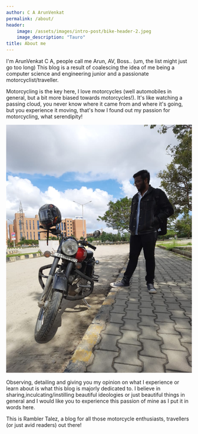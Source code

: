 ```yaml
---
author: C A ArunVenkat
permalink: /about/
header:
    image: /assets/images/intro-post/bike-header-2.jpeg
    image_description: "Tauro"
title: About me
---
```




I'm ArunVenkat C A, people call me Arun, AV, Boss.. (um, the list might just go too long)
This blog is a result of coalescing the idea of me being a computer science and engineering junior and a passionate motorcyclist/traveller.


Motorcycling is the key here, I love motorcycles (well automobiles in general, but a bit more biased towards motorcycles!).
It's like watching a passing cloud, you never know where it came from and where it's going, but you experience it moving,
that's how I found out my passion for motorcycling, what serendipity!


![](/assets/images/intro-post/me-and-bike.jpeg)

Observing, detailing and giving you my opinion on what I experience or learn about is what this blog is majorly dedicated to.
I believe in sharing,inculcating/instilling beautiful ideologies or just beautiful things in general and I would like you to experience this passion of mine as I put it in words here.


This is Rambler Talez, a blog for all those motorcycle enthusiasts, travellers (or just avid readers) out there!